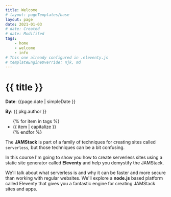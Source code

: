 ```yaml
---
title: Welcome
# layout: pageTemplates/base
layout: page
date: 2021-01-03
# date: Created
# date: Modififed
tags: 
    - home
    - welcome
    - info
# This one already configured in .eleventy.js
# templateEngineOverride: njk, md
---
```


# {{ title }}
**Date**: {{page.date | simpleDate }}

**By**: {{ pkg.author }}

<ul>
{% for item in tags %}
<li>{{ item | capitalize }}</li>
{% endfor %}
</ul>

The **JAMStack** is part of a family of techniques for creating sites called `serverless`, but those techniques can be a bit confusing.

In this course I'm going to show you how to create serverless sites using a static site generator called **Eleventy** and help you demystify the JAMStack.

We'll talk about what serverless is and why it can be faster and more secure than working with regular websites. We'll explore a **node.js** based platform called Eleventy that gives you a fantastic engine for creating JAMStack sites and apps.